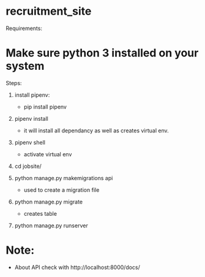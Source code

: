 # recruitment_site

Requirements:
# Make sure python 3 installed on your system

Steps:

1. install pipenv:
	- pip install pipenv

2. pipenv install
	- it will install all dependancy as well as creates virtual env.

3. pipenv shell
	- activate virtual env

4. cd jobsite/

5. python manage.py makemigrations api
	- used to create a migration file

6. python manage.py migrate
	- creates table

7. python manage.py runserver

# Note:

- About API check with http://localhost:8000/docs/
